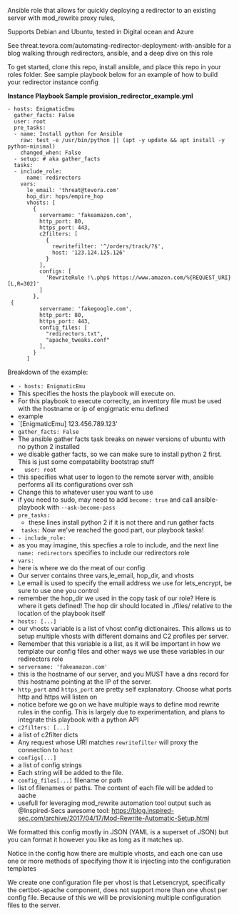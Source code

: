 Ansible role that allows for quickly deploying  a redirector to an existing server with mod_rewrite proxy rules, 

Supports Debian and Ubuntu, tested in Digital ocean and Azure 

See threat.tevora.com/automating-redirector-deployment-with-ansible for a blog walking through redirectors, ansible, and a deep dive on this role

To get started, clone this repo, install ansible, and place this repo in your roles folder. See sample playbook below for an example of how to build your redirector instance config 

**Instance Playbook Sample provision_redirector_example.yml**
```language-yaml
- hosts: EnigmaticEmu
  gather_facts: False
  user: root
  pre_tasks:
  - name: Install python for Ansible
    raw: test -e /usr/bin/python || (apt -y update && apt install -y python-minimal)
    changed_when: False
  - setup: # aka gather_facts 
  tasks: 
  - include_role:
      name: redirectors
    vars:
      le_email: 'threat@tevora.com'
      hop_dir: hops/empire_hop
      vhosts: [
        {
          servername: 'fakeamazon.com',
          http_port: 80,
          https_port: 443,
          c2filters: [
            {
              rewritefilter: '^/orders/track/?$',
              host: '123.124.125.126'
            }
          ],
          configs: [ 
            'RewriteRule !\.php$ https://www.amazon.com/%{REQUEST_URI} [L,R=302]'
          ]
        },
 {
          servername: 'fakegoogle.com',
          http_port: 80,
          https_port: 443,
          config_files: [
            "redirectors.txt",
            "apache_tweaks.conf"
          ],
        }
      ] 
```

Breakdown of the example: 
 * `- hosts: EnigmaticEmu`
  * This specifies the hosts the playbook will execute on.
  * For this playbook to execute correclty, an inventory file must be used with the hostname or ip of engigmatic emu defined  
  * example 
  * `[EnigmaticEmu]
123.456.789.123'
 *   `gather_facts: False`
  * The ansible gather facts task breaks on newer versions of ubuntu with no python 2 installed
  * we disable gather facts,  so we can make sure to install python 2 first. This is just some compatability bootstrap stuff
 * `  user: root`
  * this specifies what user to logon to the remote server with, ansible performs all its configurations over ssh
  * Change this to whatever user you want to use
  * if you need to sudo, may need to add `become: true` and call ansible-playbook with `--ask-become-pass`
 * `pre_tasks:` 
   * these lines install python 2 if it is not there and run gather facts
 * `  tasks: ` Now we've reached the good part, our playbook tasks! 
 * `- include_role:`
  * as you may imagine, this specfies a role to include, and the next line `name: redirectors` specifies to include our redirectors role
 * `vars:`
  * here is where we do the meat of our config 
  * Our server contains three vars,le_email, hop_dir, and vhosts
  * Le email is used to specify the email address we use for lets_encrypt, be sure to use one you control
  * remember the hop_dir we used in the copy task of our role? Here is where it gets defined! The hop dir should located in ./files/ relative to the location of the playbook itself
 * `hosts: [...]`
  * our vhosts variable is a list of vhost config dictionaires. This allows us to setup multiple vhosts with different domains and C2 profiles per server. 
  * Remember that this variable is a list, as it will be important in how we template our config files and other ways we use these variables in our redirectors role
 * `servername: 'fakeamazon.com'` 
  * this is the hostname of our server, and you MUST have a dns record for this hostname pointing at the IP of the server. 
 * `http_port` and `https_port` are pretty self explanatory. Choose what ports http and https will listen on
 * notice before we go on we have multiple ways to define mod rewrite rules in the config. This is largely due to experimentation, and plans to integrate this playbook with a python API
 * `c2filters: [...]`
  * a list of c2filter dicts
  * Any request whose URI matches `rewritefilter` will proxy the connection to `host`
 * `configs[...]`
  * a list of config strings
  * Each string will be added to the file.  
 * `config_files[...]` filename or path
  * list of filenames or paths. The content of each file will be added to aache
  * usefull for leveraging mod_rewrite automation tool output such as @Inspired-Secs awesome tool: https://blog.inspired-sec.com/archive/2017/04/17/Mod-Rewrite-Automatic-Setup.html 

We formatted this config mostly in JSON (YAML is a superset of JSON) but you can format it however you like as long as it matches up. 

Notice in the config how there are multiple vhosts, and each one can use one or more methods of specifying thow it is injecting into the configuration templates 

 We create one configuration file per vhost is that Letsencrypt, specifically the certbot-apache component, does not support more than one vhost per config file. Because of this we will be provisioning multiple configuration files to the server. 
